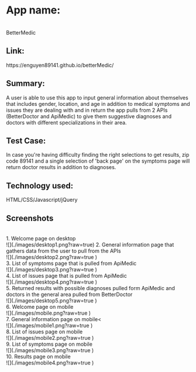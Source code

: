 <h1>App name:</h1></br>
BetterMedic <br>
<h2>Link:</h2> 
https://enguyen89141.github.io/betterMedic/ <br>
<h2>Summary:</h2>  
A user is able to use this app to input general information about themselves that includes gender, location, and age in addition to medical symptoms and issues they are dealing with and in return the app pulls from 2 APIs (BetterDoctor and ApiMedic) to give them suggestive diagnoses and doctors with different specializations in their area.  <br>
<h2>Test Case:</h2>
In case you're having difficulty finding the right selections to get results, zip code 89141 and a single selection of 'back page' on the symptoms page will return doctor results in addition to diagnoses.<br>
<h2>Technology used:</h2> 
HTML/CSS/Javascript/jQuery  <br>
<h2>Screenshots</h2> <br>
1. Welcome page on desktop <br>
![](./images/desktop1.png?raw=true)
2. General information page that gathers data from the user to pull from the APIs <br>
![](./images/desktop2.png?raw=true )  <br>
3. List of symptoms page that is pulled from ApiMedic <br>
![](./images/desktop3.png?raw=true )  <br>
4. List of issues page that is pulled from ApiMedic  <br>
![](./images/desktop4.png?raw=true )  <br>
5. Returned results with possible diagnoses pulled form ApiMedic and doctors in the general area pulled from BetterDoctor <br>
![](./images/desktop5.png?raw=true )  <br>
6. Welcome page on mobile  <br>
![](./images/mobile.png?raw=true )  <br>
7. General information page on mobile< <br>
![](./images/mobile1.png?raw=true )  <br>
8. List of issues page on mobile <br>
![](./images/mobile2.png?raw=true )  <br>
9. List of symptoms page on mobile <br>
![](./images/mobile3.png?raw=true )  <br>
10. Results page on mobile  <br>
![](./images/mobile4.png?raw=true )  <br>
 
